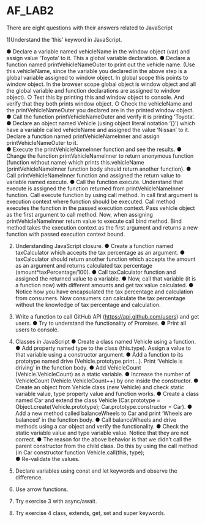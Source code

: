 # AF_LAB2
There are eight questions with their answers related to JavaScript

1)Understand the ‘this’ keyword in JavaScript. 
 
● Declare a variable named vehicleName in the window object (var) and assign value ‘Toyota’ to it. This a global variable declaration. ● Declare a function named printVehicleNameOuter to print out the vehicle name. (Use this.vehicleName, since the variable you declared in the above step is a global variable assigned to window object. In global scope this points to window object. In the browser scope global object is window object and all the global variable and function declarations are assigned to window object). ○ Test this by printing this and window object to console. And verify that they both prints window object. ○ Check the vehicleName and the printVehicleNameOuter you declared are in the printed window object. 
● Call the function printVehicleNameOuter and verify it is printing ‘Toyota’.  
● Declare an object named Vehicle (using object literal notation ‘{}’) which have a variable called vehicleName and assigned the value ‘Nissan’ to it. Declare a function named printVehicleNameInner and assign printVehicleNameOuter to it.  
● Execute the printVehicleNameInner function and see the results. 
● Change the function printVehicleNameInner to return anonymous function (function without name) which prints this.vehicleName (printVehicleNameInner function body should return another function). 
● Call printVehicleNameInner function and assigned the return value to variable named execute. 
● Call the function execute. Understand that execute is assigned the  function returned from printVehicleNameInner function.
Call execute function by using call method. In call first argument is execution context where  function should be executed. Call method executes the function in the passed execution context. Pass vehicle object as the first argument to call method.
Now, when assigning printVehicleNameInner return value to execute call bind method. Bind method takes the execution context as the first argument and returns a new function with passed execution context bound. 


2. Understanding JavaScript closure.
● Create a function named taxCalculator which accepts the tax percentage as an argument. 
● taxCalculator should return another function which accepts the amount as an argument and returns calculated tax percentage (amount*taxPercentage/100). 
● Call taxCalculator function and assigned the returned value to a variable. 
● Now, call that variable (it is a function now) with different amounts and get tax value calculated. 
● Notice how you have encapsulated the tax percentage and calculation from consumers. Now consumers can calculate the tax percentage without the knowledge of tax percentage and calculation. 

3. Write a function to call GitHub API (https://api.github.com/users) and get users. 
● Try to understand the functionality of Promises. 
● Print all users to console. 

4. Classes in JavaScript 
● Create a class named Vehicle using a function.
● Add property named type to the class (this.type). Assign a value to that variable using a constructor argument.
● Add a function to its prototype named drive (Vehicle.prototype.print...). Print ‘Vehicle is driving’ in the function body. 
● Add VehicleCount (Vehicle.VehicleCount) as a static variable. 
● Increase the number of  VehicleCount (Vehicle.VehicleCount++) by one inside the constructor. 
● Create an object from Vehicle class (new Vehicle) and check static  variable value, type property value  and function works. 
● Create a class named Car and extend the class Vehicle (Car.prototype = Object.create(Vehicle.prototype); Car.prototype.constructor = Car). 
● Add a new method called balanceWheels to Car and print ‘Wheels are balanced’ in the function body. 
● Call balanceWheels and drive methods using a car object and verify the functionality. 
● Check the static variable value and type variable value. Notice that they are not correct. 
● The reason for the above behavior is that we didn’t call the parent constructor from the child class. Do this by using the call method (in Car constructor function Vehicle.call(this, type);  
● Re-validate the values.

5. Declare variables using const and let keywords and observe the difference. 

6. Use arrow functions.

7. Try exercise 3 with async/await. 

8. Try exercise 4 class, extends, get, set and super keywords.

